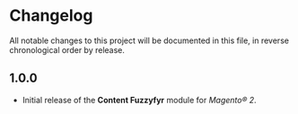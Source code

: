 # Changelog

All notable changes to this project will be documented in this file, in reverse chronological order by release.

## 1.0.0

- Initial release of the **Content Fuzzyfyr** module for *Magento® 2*.